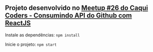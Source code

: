 ## Projeto desenvolvido no [Meetup #26 do Caqui Coders - Consumindo API do Github com ReactJS](https://www.youtube.com/watch?v=F-zE65bwMXw)

Instale as dependências:
`npm install`

Inicie o projeto:
`npm start`
